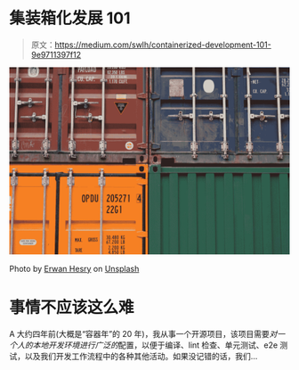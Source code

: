 # 集装箱化发展 101

> 原文：<https://medium.com/swlh/containerized-development-101-9e9711397f12>

![](img/8c3e0eee3173be627dbfe59d5c430f97.png)

Photo by [Erwan Hesry](https://unsplash.com/@erwanhesry?utm_source=medium&utm_medium=referral) on [Unsplash](https://unsplash.com?utm_source=medium&utm_medium=referral)

# 事情不应该这么难

A 大约四年前(大概是“容器年”的 20 年)，我从事一个开源项目，该项目需要*对一个人的本地开发环境进行广泛的*配置，以便于编译、lint 检查、单元测试、e2e 测试，以及我们开发工作流程中的各种其他活动。如果没记错的话，我们…